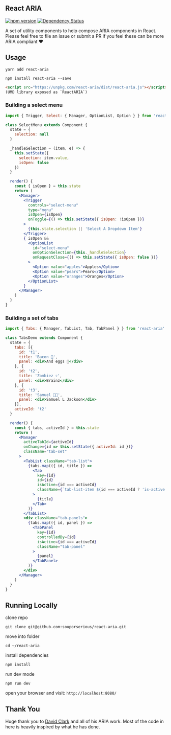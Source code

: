 ## React ARIA

[![npm version](https://badge.fury.io/js/react-aria.svg)](https://badge.fury.io/js/react-aria)
[![Dependency Status](https://david-dm.org/souporserious/react-aria.svg)](https://david-dm.org/souporserious/react-aria)

A set of utility components to help compose ARIA components in React. Please feel free to file an issue or submit a PR if you feel these can be more ARIA compliant ❤️

## Usage

`yarn add react-aria`

`npm install react-aria --save`

```html
<script src="https://unpkg.com/react-aria/dist/react-aria.js"></script>
(UMD library exposed as `ReactARIA`)
```

### Building a select menu

```jsx
import { Trigger, Select: { Manager, OptionList, Option } } from 'react-aria'

class SelectMenu extends Component {
  state = {
    selection: null
  }

  _handleSelection = (item, e) => {
    this.setState({
      selection: item.value,
      isOpen: false
    })
  }

  render() {
    const { isOpen } = this.state
    return (
      <Manager>
        <Trigger
          controls="select-menu"
          type="menu"
          isOpen={isOpen}
          onToggle={() => this.setState({ isOpen: !isOpen })}
        >
          {this.state.selection || 'Select A Dropdown Item'}
        </Trigger>
        { isOpen &&
          <OptionList
            id="select-menu"
            onOptionSelection={this._handleSelection}
            onRequestClose={() => this.setState({ isOpen: false })}
          >
            <Option value="apples">Apples</Option>
            <Option value="pears">Pears</Option>
            <Option value="oranges">Oranges</Option>
          </OptionList>
        }
      </Manager>
    )
  }
}
```

### Building a set of tabs

```jsx
import { Tabs: { Manager, TabList, Tab, TabPanel } } from 'react-aria'

class TabsDemo extends Component {
  state = {
    tabs: [{
      id: 't1',
      title: 'Bacon 🐷',
      panel: <div>And eggs 🐔</div>
    }, {
      id: 't2',
      title: 'Zombiez 💀',
      panel: <div>Brainz</div>
    }, {
      id: 't3',
      title: 'Samuel 👨🏿',
      panel: <div>Samuel L Jackson</div>
    }],
    activeId: 't2'
  }

  render() {
    const { tabs, activeId } = this.state
    return (
      <Manager
        activeTabId={activeId}
        onChange={id => this.setState({ activeId: id })}
        className="tab-set"
      >
        <TabList className="tab-list">
          {tabs.map(({ id, title }) =>
            <Tab
              key={id}
              id={id}
              isActive={id === activeId}
              className={`tab-list-item ${id === activeId ? 'is-active' : ''}`}
            >
              {title}
            </Tab>
          )}
        </TabList>
        <div className="tab-panels">
          {tabs.map(({ id, panel }) =>
            <TabPanel
              key={id}
              controlledBy={id}
              isActive={id === activeId}
              className="tab-panel"
            >
              {panel}
            </TabPanel>
          )}
        </div>
      </Manager>
    )
  }
}
```

## Running Locally

clone repo

`git clone git@github.com:souporserious/react-aria.git`

move into folder

`cd ~/react-aria`

install dependencies

`npm install`

run dev mode

`npm run dev`

open your browser and visit: `http://localhost:8080/`

## Thank You

Huge thank you to [David Clark](https://github.com/davidtheclark) and all of his ARIA work. Most of the code in here is heavily inspired by what he has done.
